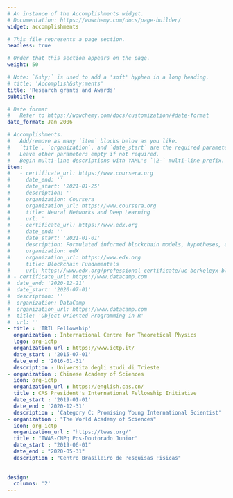 ```yaml
---
# An instance of the Accomplishments widget.
# Documentation: https://wowchemy.com/docs/page-builder/
widget: accomplishments

# This file represents a page section.
headless: true

# Order that this section appears on the page.
weight: 50

# Note: `&shy;` is used to add a 'soft' hyphen in a long heading.
# title: 'Accomplish&shy;ments'
title: 'Research grants and Awards'
subtitle:

# Date format
#   Refer to https://wowchemy.com/docs/customization/#date-format
date_format: Jan 2006

# Accomplishments.
#   Add/remove as many `item` blocks below as you like.
#   `title`, `organization`, and `date_start` are the required parameters.
#   Leave other parameters empty if not required.
#   Begin multi-line descriptions with YAML's `|2-` multi-line prefix.
item:
#   - certificate_url: https://www.coursera.org
#     date_end: ''
#     date_start: '2021-01-25'
#     description: ''
#     organization: Coursera
#     organization_url: https://www.coursera.org
#     title: Neural Networks and Deep Learning
#     url: ''
#   - certificate_url: https://www.edx.org
#     date_end: ''
#     date_start: '2021-01-01'
#     description: Formulated informed blockchain models, hypotheses, and use cases.
#     organization: edX
#     organization_url: https://www.edx.org
#     title: Blockchain Fundamentals
#     url: https://www.edx.org/professional-certificate/uc-berkeleyx-blockchain-fundamentals
# - certificate_url: https://www.datacamp.com
#  date_end: '2020-12-21'
#  date_start: '2020-07-01'
#  description: ''
#  organization: DataCamp
#  organization_url: https://www.datacamp.com     
#  title: 'Object-Oriented Programming in R'
#  url: ''
- title : 'TRIL Fellowship'
  organization : International Centre for Theoretical Physics
  logo: org-ictp
  organization_url : https://www.ictp.it/
  date_start : '2015-07-01'
  date_end : '2016-01-31'
  description : Universita degli studi di Trieste
- organization : Chinese Academy of Sciences
  icon: org-ictp
  organization_url : https://english.cas.cn/
  title : CAS President's International Fellowship Initiative
  date_start : '2019-01-01'
  date_end : '2020-12-31'
  description : 'Category C: Promising Young International Scientist'
- organization : "The World Academy of Sciences"
  icon: org-ictp
  organization_url : "https://twas.org/"
  title : "TWAS-CNPq Pos-Doutorado Junior"
  date_start : "2019-06-01"
  date_end : "2020-05-31"
  description : "Centro Brasileiro de Pesquisas Fisicas"  
  
  
design:
  columns: '2'
---
```

 
